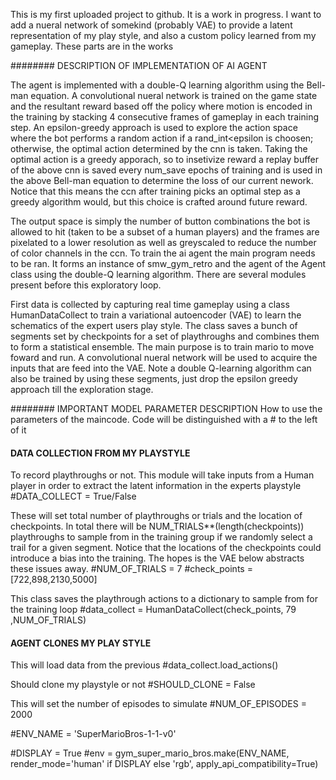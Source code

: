 This is my first uploaded project to github. It is a work in progress. I want to add a nueral network of somekind (probably VAE) to provide a latent representation of my play style, and also a custom policy learned from my gameplay. These parts are in the works

######## DESCRIPTION OF IMPLEMENTATION OF AI AGENT

The agent is implemented with a double-Q learning algorithm using the Bell-man equation. A convolutional nueral network is trained on the game state and the resultant reward based off the policy where motion is encoded in the training by stacking 4 consecutive frames of gameplay in each training step. An epsilon-greedy approach is used to explore the action space where the bot performs a random action if a rand_int<epsilon is choosen; otherwise, the optimal action determined by the cnn is taken. Taking the optimal action is a greedy apporach, so to insetivize reward a replay buffer of the above cnn is saved every num_save epochs of training and is used in the above Bell-man equation to determine the loss of our current nework. Notice that this means the ccn after training picks an optimal step as a greedy algorithm would, but this choice is crafted around future reward. 

The output space is simply the number of button combinations the bot is allowed to hit (taken to be a subset of a human players) and the frames are pixelated to a lower resolution as well as greyscaled to reduce the number of color channels in the ccn. To train the ai agent the main program needs to be ran. It forms an instance of smw_gym_retro and the agent of the Agent class using the double-Q learning algorithm. There are several modules present before this exploratory loop. 

First data is collected by capturing real time gameplay using a class HumanDataCollect to train a variational autoencoder (VAE) to learn the schematics of the expert users play style. The class saves a bunch of segments set by checkpoints for a set of playthroughs and combines them to form a statistical ensemble. The main purpose is to train mario to move foward and run. A convolutional nueral network will be used to acquire the inputs that are feed into the VAE. Note a double Q-learning algorithm can also be trained by using these segments, just drop the epsilon greedy approach till the exploration stage. 


######## IMPORTANT MODEL PARAMETER DESCRIPTION
How to use the parameters of the maincode. Code will be distinguished with a # to the left of it

#### DATA COLLECTION FROM MY PLAYSTYLE
To record playthroughs or not. This module will take inputs from a Human player in order to extract the latent information in the experts playstyle
#DATA_COLLECT = True/False

These will set total number of playthroughs or trials and the location of checkpoints. In total there will be NUM_TRIALS**(length(checkpoints)) playthroughs to sample from in the training group if we randomly select a trail for a given segment.
Notice that the locations of the checkpoints could introduce a bias into the training. The hopes is the VAE below abstracts these issues away.
#NUM_OF_TRIALS = 7
#check_points = [722,898,2130,5000]

This class saves the playthrough actions to a dictionary to sample from for the training loop
#data_collect = HumanDataCollect(check_points, 79 ,NUM_OF_TRIALS)

#### AGENT CLONES MY PLAY STYLE

This will load data from the previous
#data_collect.load_actions()

Should clone my playstyle or not
#SHOULD_CLONE = False

This will set the number of episodes to simulate
#NUM_OF_EPISODES = 2000

#ENV_NAME = 'SuperMarioBros-1-1-v0'


#DISPLAY = True
#env = gym_super_mario_bros.make(ENV_NAME, render_mode='human' if DISPLAY else 'rgb', apply_api_compatibility=True)
